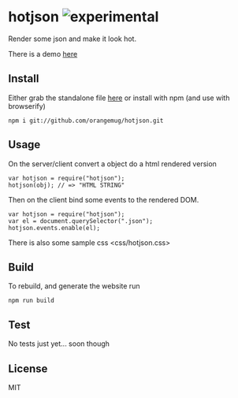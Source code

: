 # hotjson ![experimental](http://badges.github.io/stability-badges/dist/experimental.svg)
Render some json and make it look hot.

There is a demo [here](https://orangemug.github.io/hotjson)


## Install
Either grab the standalone file [here](http://orangemug.github.io/hotjson/hotjson.js) or install with npm (and use with browserify)

    npm i git://github.com/orangemug/hotjson.git


## Usage
On the server/client convert a object do a html rendered version

    var hotjson = require("hotjson");
    hotjson(obj); // => "HTML STRING"

Then on the client bind some events to the rendered DOM.

    var hotjson = require("hotjson");
    var el = document.querySelector(".json");
    hotjson.events.enable(el);

There is also some sample css <css/hotjson.css>


## Build
To rebuild, and generate the website run

    npm run build


## Test
No tests just yet... soon though


## License
MIT
